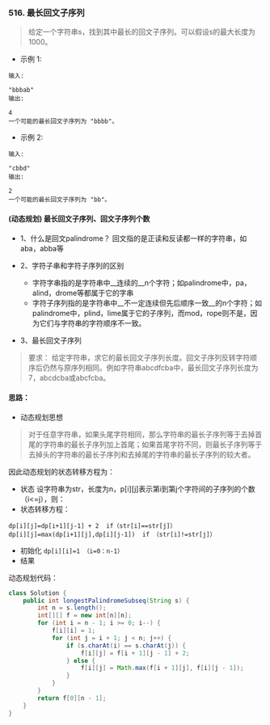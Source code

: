 ### 516. 最长回文子序列

> 给定一个字符串s，找到其中最长的回文子序列。可以假设s的最大长度为1000。

* 示例 1:

```
输入:

"bbbab"
输出:

4
一个可能的最长回文子序列为 "bbbb"。
```

* 示例 2:

```
输入:

"cbbd"
输出:

2
一个可能的最长回文子序列为 "bb"。
```


#### (动态规划) 最长回文子序列、回文子序列个数
* 1、什么是回文palindrome？
回文指的是正读和反读都一样的字符串，如aba，abba等

* 2、字符子串和字符子序列的区别
   * 字符字串指的是字符串中__连续的__n个字符；如palindrome中，pa，alind，drome等都属于它的字串
   * 字符子序列指的是字符串中__不一定连续但先后顺序一致__的n个字符；如palindrome中，plind，lime属于它的子序列，而mod，rope则不是，因为它们与字符串的字符顺序不一致。

* 3、最长回文子序列
> 要求：
给定字符串，求它的最长回文子序列长度。回文子序列反转字符顺序后仍然与原序列相同。例如字符串abcdfcba中，最长回文子序列长度为7，abcdcba或abcfcba。

#### 思路：
* 动态规划思想

> 对于任意字符串，如果头尾字符相同，那么字符串的最长子序列等于去掉首尾的字符串的最长子序列加上首尾；如果首尾字符不同，则最长子序列等于去掉头的字符串的最长子序列和去掉尾的字符串的最长子序列的较大者。

因此动态规划的状态转移方程为：
* 状态
设字符串为str，长度为n，p[i][j]表示第i到第j个字符间的子序列的个数（i<=j），则：
* 状态转移方程：

```
dp[i][j]=dp[i+1][j-1] + 2  if（str[i]==str[j]）
dp[i][j]=max(dp[i+1][j],dp[i][j-1])  if （str[i]!=str[j]）
```
* 初始化
```dp[i][i]=1 （i=0：n-1）```
* 结果

动态规划代码：
```java
class Solution {
    public int longestPalindromeSubseq(String s) {
        int n = s.length();
        int[][] f = new int[n][n];
        for (int i = n - 1; i >= 0; i--) {
            f[i][i] = 1;
            for (int j = i + 1; j < n; j++) {
                if (s.charAt(i) == s.charAt(j)) {
                    f[i][j] = f[i + 1][j - 1] + 2;
                } else {
                    f[i][j] = Math.max(f[i + 1][j], f[i][j - 1]);
                }
            }
        }
        return f[0][n - 1];
    }
}
```

